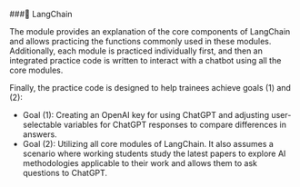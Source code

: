 ### LangChain

The module provides an explanation of the core components of LangChain and allows practicing the functions commonly used in these modules. Additionally, each module is practiced individually first, and then an integrated practice code is written to interact with a chatbot using all the core modules.

Finally, the practice code is designed to help trainees achieve goals (1) and (2):

- Goal (1): Creating an OpenAI key for using ChatGPT and adjusting user-selectable variables for ChatGPT responses to compare differences in answers.
- Goal (2): Utilizing all core modules of LangChain. It also assumes a scenario where working students study the latest papers to explore AI methodologies applicable to their work and allows them to ask questions to ChatGPT.
